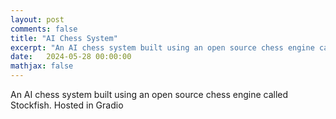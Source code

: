 ```yaml
---
layout: post
comments: false
title: "AI Chess System"
excerpt: "An AI chess system built using an open source chess engine called Stockfish. Hosted in Gradio."
date:   2024-05-28 00:00:00
mathjax: false
---
```


An AI chess system built using an open source chess engine called Stockfish. Hosted in Gradio
